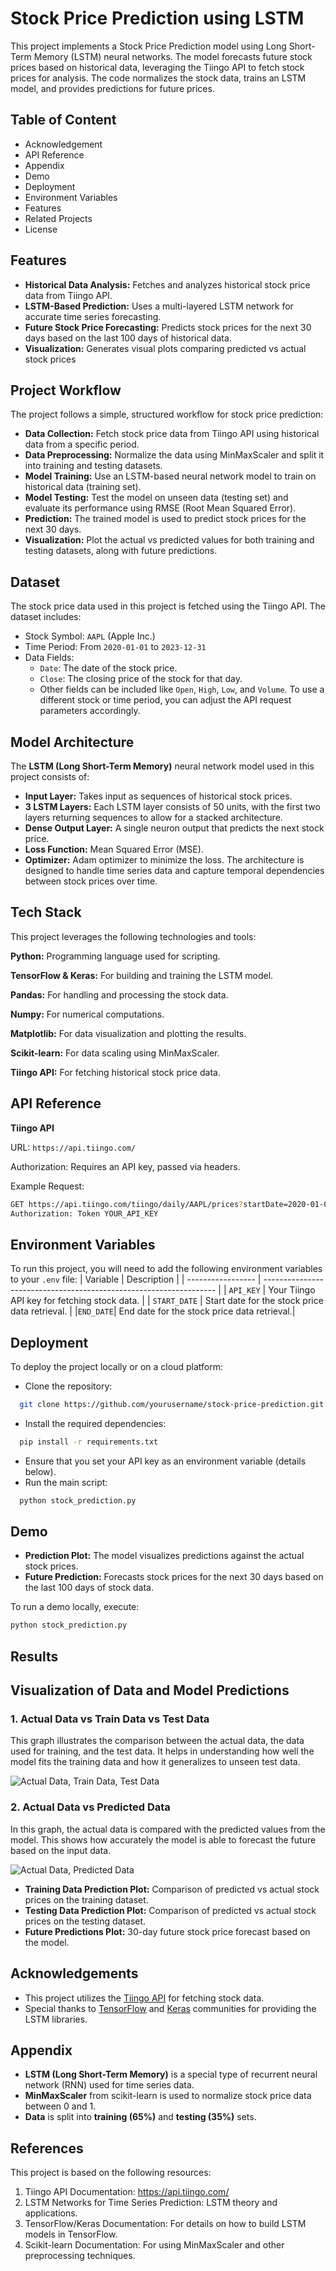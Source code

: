 
# Stock Price Prediction using LSTM

This project implements a Stock Price Prediction model using Long Short-Term Memory (LSTM) neural networks. The model forecasts future stock prices based on historical data, leveraging the Tiingo API to fetch stock prices for analysis. The code normalizes the stock data, trains an LSTM model, and provides predictions for future prices.


## Table of Content 

- Acknowledgement
- API Reference
- Appendix
- Demo
- Deployment
- Environment Variables
- Features
- Related Projects
- License
## Features

- **Historical Data Analysis:** Fetches and analyzes historical stock price data from Tiingo API.
- **LSTM-Based Prediction:** Uses a multi-layered LSTM network for accurate time series forecasting.
- **Future Stock Price Forecasting:** Predicts stock prices for the next 30 days based on the last 100 days of historical data.
- **Visualization:** Generates visual plots comparing predicted vs actual stock prices


## Project Workflow
The project follows a simple, structured workflow for stock price prediction:

- **Data Collection:** Fetch stock price data from Tiingo API using historical data from a specific period.
- **Data Preprocessing:** Normalize the data using MinMaxScaler and split it into training and testing datasets.
- **Model Training:** Use an LSTM-based neural network model to train on historical data (training set).
- **Model Testing:** Test the model on unseen data (testing set) and evaluate its performance using RMSE (Root Mean Squared Error).
- **Prediction:** The trained model is used to predict stock prices for the next 30 days.
- **Visualization:** Plot the actual vs predicted values for both training and testing datasets, along with future predictions.
## Dataset

The stock price data used in this project is fetched using the Tiingo API. The dataset includes:

- Stock Symbol: `AAPL` (Apple Inc.)
- Time Period: From `2020-01-01` to `2023-12-31`
- Data Fields:
  - `Date`: The date of the stock price.
  - `Close`: The closing price of the stock for that day.
  - Other fields can be included like `Open`, `High`, `Low`, and `Volume`.
To use a different stock or time period, you can adjust the API request parameters accordingly.
## Model Architecture
The **LSTM (Long Short-Term Memory)** neural network model used in this project consists of:

- **Input Layer:** Takes input as sequences of historical stock prices.
- **3 LSTM Layers:** Each LSTM layer consists of 50 units, with the first two layers returning sequences to allow for a stacked architecture.
- **Dense Output Layer:** A single neuron output that predicts the next stock price.
- **Loss Function:** Mean Squared Error (MSE).
- **Optimizer:** Adam optimizer to minimize the loss.
The architecture is designed to handle time series data and capture temporal dependencies between stock prices over time.
## Tech Stack
This project leverages the following technologies and tools:

**Python:** Programming language used for scripting.

**TensorFlow & Keras:** For building and training the LSTM model.

**Pandas:** For handling and processing the stock data.

**Numpy:** For numerical computations.

**Matplotlib:** For data visualization and plotting the results.

**Scikit-learn:** For data scaling using MinMaxScaler.

**Tiingo API:** For fetching historical stock price data.


## API Reference
**Tiingo API**

URL: `https://api.tiingo.com/`

Authorization: Requires an API key, passed via headers.

Example Request:
```bash
GET https://api.tiingo.com/tiingo/daily/AAPL/prices?startDate=2020-01-01&endDate=2023-12-31
Authorization: Token YOUR_API_KEY
```
## Environment Variables
To run this project, you will need to add the following environment variables to your ```.env``` file:
| Variable            | Description                                                               |
| ----------------- | ------------------------------------------------------------------ |
| ```API_KEY``` | Your Tiingo API key for fetching stock data. |
| ```START_DATE``` | Start date for the stock price data retrieval. |
|```END_DATE```| End date for the stock price data retrieval.|



## Deployment

To deploy the project locally or on a cloud platform:

- Clone the repository:
```bash
  git clone https://github.com/yourusername/stock-price-prediction.git
```

- Install the required dependencies:
```bash
  pip install -r requirements.txt
```
- Ensure that you set your API key as an environment variable (details below).
- Run the main script:
```bash
  python stock_prediction.py
```
## Demo

- **Prediction Plot:** The model visualizes predictions against the actual stock prices.
- **Future Prediction:** Forecasts stock prices for the next 30 days based on the last 100 days of stock data.

To run a demo locally, execute:

```bash
python stock_prediction.py
```

## Results

## Visualization of Data and Model Predictions

### 1. Actual Data vs Train Data vs Test Data
This graph illustrates the comparison between the actual data, the data used for training, and the test data. It helps in understanding how well the model fits the training data and how it generalizes to unseen test data.

![Actual Data, Train Data, Test Data](path/to/screenshot1.png)

### 2. Actual Data vs Predicted Data
In this graph, the actual data is compared with the predicted values from the model. This shows how accurately the model is able to forecast the future based on the input data.

![Actual Data, Predicted Data](path/to/screenshot2.png)

- **Training Data Prediction Plot:** Comparison of predicted vs actual stock prices on the training dataset.
- **Testing Data Prediction Plot:** Comparison of predicted vs actual stock prices on the testing dataset.
- **Future Predictions Plot:** 30-day future stock price forecast based on the model.

## Acknowledgements

 - This project utilizes the  [Tiingo API](https://www.tiingo.com/documentation/general/overview) for fetching stock data.
 - Special thanks to  [TensorFlow](https://www.tensorflow.org/api_docs/python/tf) and [Keras](https://keras.io/api/) communities for providing the LSTM libraries. 

## Appendix

- **LSTM (Long Short-Term Memory)** is a special type of recurrent neural network (RNN) used for time series data.
- **MinMaxScaler** from scikit-learn is used to normalize stock price data between 0 and 1.
- **Data** is split into **training (65%)** and **testing (35%)** sets.

## References

This project is based on the following resources:

1. Tiingo API Documentation: https://api.tiingo.com/
2. LSTM Networks for Time Series Prediction: LSTM theory and applications.
3. TensorFlow/Keras Documentation: For details on how to build LSTM models in TensorFlow.
4. Scikit-learn Documentation: For using MinMaxScaler and other preprocessing techniques.
